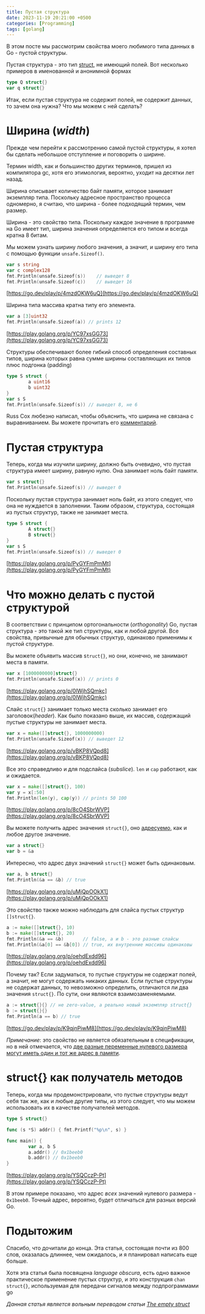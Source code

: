 ```yaml
---
title: Пустая структура
date: 2023-11-19 20:21:00 +0500
categories: [Programming]
tags: [golang]
---
```



В этом посте мы рассмотрим свойства моего любимого типа данных в Go - пустой структуры.

Пустая структура - это тип [struct](https://go.dev/ref/spec#Struct_types), не имеющий полей. 
Вот несколько примеров в именованной и анонимной формах

```go
type Q struct{}
var q struct{}
```

Итак, если пустая структура не содержит полей, не содержит данных, то зачем она нужна? Что мы можем с ней сделать?

# Ширина (<i>width</i>)
Прежде чем перейти к рассмотрению самой пустой структуры, я хотел бы сделать небольшое отступление и поговорить о ширине.

Термин width, как и большинство других терминов, пришел из компилятора gc, хотя его этимология, вероятно, уходит на десятки лет назад.

Ширина описывает количество байт памяти, которое занимает экземпляр типа. 
Поскольку адресное пространство процесса одномерно, я считаю, что ширина - более подходящий термин, чем размер.

Ширина - это свойство типа. 
Поскольку каждое значение в программе на Go имеет тип, ширина значения определяется его типом и всегда кратна 8 битам.

Мы можем узнать ширину любого значения, а значит, и ширину его типа с помощью функции `unsafe.Sizeof()`.

```go
var s string
var c complex128
fmt.Println(unsafe.Sizeof(s))	 // выведет 8
fmt.Println(unsafe.Sizeof(c))	 // выведет 16
```
[https://go.dev/play/p/4mzdOKW6uQ](https://go.dev/play/p/4mzdOKW6uQ)

Ширина типа массива кратна типу его элемента.

```go
var a [3]uint32
fmt.Println(unsafe.Sizeof(a)) // prints 12
```
[https://play.golang.org/p/YC97xsGG73](https://play.golang.org/p/YC97xsGG73)

Структуры обеспечивают более гибкий способ определения составных типов, 
ширина которых равна сумме ширины составляющих их типов плюс подгонка (padding)

```go
type S struct {
        a uint16 
        b uint32
}
var s S
fmt.Println(unsafe.Sizeof(s)) // выведет 8, не 6

```
Russ Cox любезно написал, чтобы объяснить, что ширина не связана с выравниванием. Вы можете прочитать его [комментарий](https://dave.cheney.net/2014/03/25/the-empty-struct#comment-2815).


# Пустая структура
Теперь, когда мы изучили ширину, должно быть очевидно, что пустая структура имеет ширину, равную нулю. Она занимает ноль байт памяти.
```go
var s struct{}
fmt.Println(unsafe.Sizeof(s)) // выведет 0
```
Поскольку пустая структура занимает ноль байт, из этого следует, что она не нуждается в заполнении. 
Таким образом, структура, состоящая из пустых структур, также не занимает места.

```go
type S struct {
        A struct{}
        B struct{}
}
var s S
fmt.Println(unsafe.Sizeof(s)) // выведет 0
```
[https://play.golang.org/p/PyGYFmPmMt](https://play.golang.org/p/PyGYFmPmMt)

# Что можно делать с пустой структурой
В соответствии с принципом ортогональности (<i>orthogonality</i>) Go, пустая структура - это такой же тип структуры, как и любой другой. 
Все свойства, привычные для обычных структур, одинаково применимы к пустой структуре.

Вы можете объявить массив s`truct{}`, но они, конечно, не занимают места в памяти.

```go
var x [1000000000]struct{}
fmt.Println(unsafe.Sizeof(x)) // prints 0
```
[https://play.golang.org/p/0lWjhSQmkc](https://play.golang.org/p/0lWjhSQmkc)

Слайс `struct{}` занимает только места сколько занимает его заголовок(<i>header</i>). 
Как было показано выше, их массив, содержащий пустые структуры не занимает места.

```go
var x = make([]struct{}, 1000000000)
fmt.Println(unsafe.Sizeof(x)) // выведет 12 
```
[https://play.golang.org/p/vBKP8VQpd8](https://play.golang.org/p/vBKP8VQpd8)

Все это справедливо и для подслайса (<i>subslice</i>). `len` и `cap` работают, как и ожидается.
```go
var x = make([]struct{}, 100)
var y = x[:50]
fmt.Println(len(y), cap(y)) // prints 50 100
```
[https://play.golang.org/p/8cO4SbrWVP](https://play.golang.org/p/8cO4SbrWVP)

Вы можете получить адрес значения `struct{}`, оно [адресуемо](https://go.dev/ref/spec#Address_operators), как и любое другое значение.
```go
var a struct{}
var b = &a
```

Интересно, что адрес двух значений `struct{}` может быть одинаковым.
```go
var a, b struct{}
fmt.Println(&a == &b) // true
```
[https://play.golang.org/p/uMjQpOOkX1](https://play.golang.org/p/uMjQpOOkX1)

Это свойство также можно наблюдать для слайса пустых структур `[]struct{}`.
```go
a := make([]struct{}, 10)
b := make([]struct{}, 20)
fmt.Println(&a == &b)       // false, a и b - это разные слайсы
fmt.Println(&a[0] == &b[0]) // true, их внутренние массивы одинаковы
```
[https://play.golang.org/p/oehdExdd96](https://play.golang.org/p/oehdExdd96)

Почему так? Если задуматься, то пустые структуры не содержат полей, а значит, не могут содержать никаких данных. 
Если пустые структуры не содержат данных, то невозможно определить, отличаются ли два значения `struct{}`. 
По сути, они являются взаимозаменяемыми.

```go
a := struct{}{} // не zero-value, а реально новый экземпляр struct{}
b := struct{}{}
fmt.Println(a == b) // true
```
[https://go.dev/play/p/K9qjnPiwM8](https://go.dev/play/p/K9qjnPiwM8)

<i>Примечание</i>: это свойство не является обязательным в спецификации, но в ней отмечается, 
что [две разные переменные нулевого размера могут иметь один и тот же адрес в памяти](https://golang.org/ref/spec#Size_and_alignment_guarantees).


# struct{} как получатель методов
Теперь, когда мы продемонстрировали, что пустые структуры ведут себя так же, как и любые другие типы, из этого следует, 
что мы можем использовать их в качестве получателей методов.

```go
type S struct{}

func (s *S) addr() { fmt.Printf("%p\n", s) }

func main() {
        var a, b S
        a.addr() // 0x1beeb0
        b.addr() // 0x1beeb0
}
```
[https://play.golang.org/p/YSQCczP-Pt](https://play.golang.org/p/YSQCczP-Pt)

В этом примере показано, что адрес <i>всех</i> значений нулевого размера - `0x1beeb0`. 
Точный адрес, вероятно, будет отличаться для разных версий Go.

# Подытожим
Спасибо, что дочитали до конца. 
Эта статья, состоящая почти из 800 слов, оказалась длиннее, чем ожидалось, и я планировал написать еще больше.

Хотя эта статья была посвящена <i>language obscura</i>, есть одно важное практическое применение пустых структур, 
и это конструкция `chan struct{}`, используемая для передачи сигналов между подпрограммами go

<i>Данная статья является вольным переводом статьи [The empty struct](https://dave.cheney.net/2014/03/25/the-empty-struct)</i>
